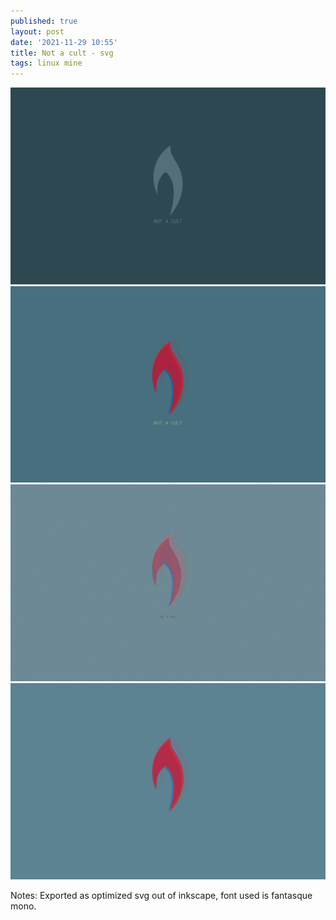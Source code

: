 ```yaml
---
published: true
layout: post
date: '2021-11-29 10:55'
title: Not a cult - svg
tags: linux mine 
---
```

![Not a cult](/media/notACult_opt.svg)  
![Not a cult4](/media/notACult4_opt.svg)  
![Not a cult6](/media/notACult6_opt.svg)  
![Not a cult8 clean](/media/notACult8_opt.svg)  

Notes: Exported as optimized svg out of inkscape, font used is fantasque mono.
